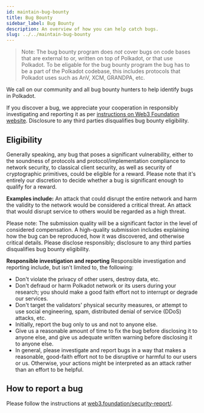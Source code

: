 ```yaml
---
id: maintain-bug-bounty
title: Bug Bounty
sidebar_label: Bug Bounty
description: An overview of how you can help catch bugs.
slug: ../../maintain-bug-bounty
---
```


> Note: The bug bounty program does *not* cover bugs on code bases that are external to or, written 
> on top of Polkadot, or that use Polkadot. To be eligable for the bug bounty program the bug has to
> be a part of the Polkadot codebase, this includes protocols that Polkadot uses such as AnV, XCM, 
> GRANDPA, etc.

We call on our community and all bug bounty hunters to help identify bugs in Polkadot.

If you discover a bug, we appreciate your cooperation in responsibly investigating and reporting it
as per [instructions on Web3 Foundation website](https://web3.foundation/security-report/).
Disclosure to any third parties disqualifies bug bounty eligibility.

## Eligibility

Generally speaking, any bug that poses a significant vulnerability, either to the soundness of
protocols and protocol/implementation compliance to network security, to classical client security,
as well as security of cryptographic primitives, could be eligible for a reward. Please note that it's
entirely our discretion to decide whether a bug is significant enough to qualify for a reward.

**Examples include:** An attack that could disrupt the entire network and harm the validity to the
network would be considered a critical threat. An attack that would disrupt service to others
would be regarded as a high threat.

Please note: The submission quality will be a significant factor in the level of considered compensation.
A high-quality submission includes explaining how the bug can be reproduced, how it was
discovered, and otherwise critical details. Please disclose responsibly; disclosure to any third
parties disqualifies bug bounty eligibility.

**Responsible investigation and reporting** Responsible investigation and reporting include, but
isn't limited to, the following:

- Don't violate the privacy of other users, destroy data, etc.
- Don't defraud or harm Polkadot network or its users during your research; you should make a good
  faith effort not to interrupt or degrade our services.
- Don't target the validators' physical security measures, or attempt to use social engineering,
  spam, distributed denial of service (DDoS) attacks, etc.
- Initially, report the bug only to us and not to anyone else.
- Give us a reasonable amount of time to fix the bug before disclosing it to anyone else, and give
  us adequate written warning before disclosing it to anyone else.
- In general, please investigate and report bugs in a way that makes a reasonable, good-faith effort
  not to be disruptive or harmful to our users or us. Otherwise, your actions might be interpreted
  as an attack rather than an effort to be helpful.

## How to report a bug

Please follow the instructions at
[web3.foundation/security-report/](https://web3.foundation/security-report/).
